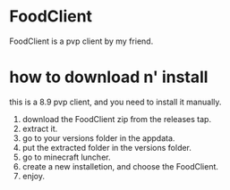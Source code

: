 # FoodClient
FoodClient is a pvp client by my friend.
# how to download n' install
this is a 8.9 pvp client, and you need to install it manually.
1. download the FoodClient zip from the releases tap.
2. extract it.
3. go to your versions folder in the appdata.
4. put the extracted folder in the versions folder.
5. go to minecraft luncher.
6. create a new installetion, and choose the FoodClient.
7. enjoy.

